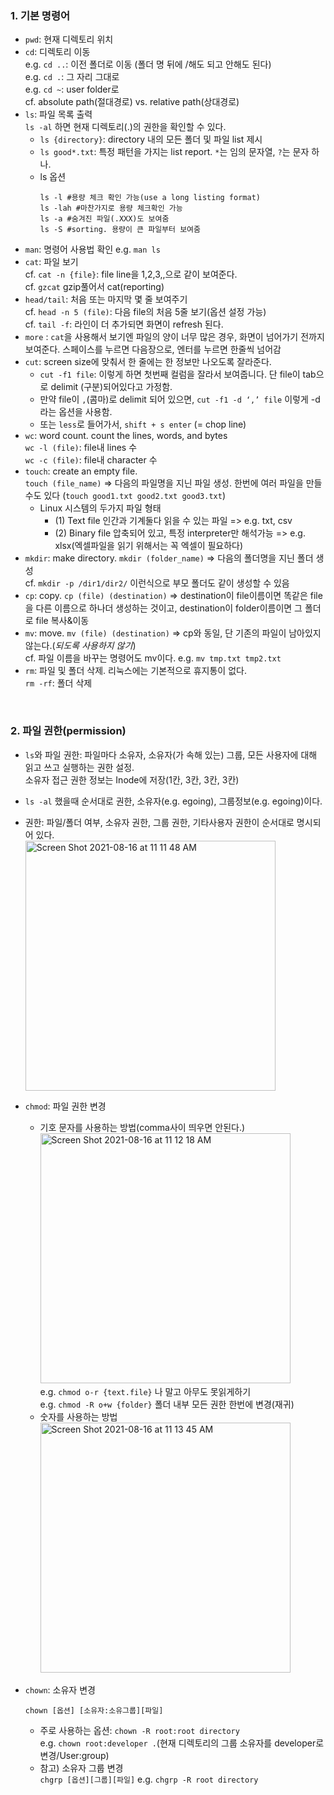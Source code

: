 ### 1. 기본 명령어
  * `pwd`: 현재 디렉토리 위치
  * `cd`: 디렉토리 이동 <br> 
     e.g. `cd ..`: 이전 폴더로 이동 (폴더 명 뒤에 /해도 되고 안해도 된다)<br>
     e.g. `cd .`: 그 자리 그대로 <br>
     e.g. `cd ~`: user folder로 <br>
     cf. absolute path(절대경로) vs. relative path(상대경로)
  * `ls`: 파일 목록 출력 <br> `ls -al` 하면 현재 디렉토리(.)의 권한을 확인할 수 있다.
    * `ls {directory}`: directory 내의 모든 폴더 및 파일 list 제시
    * `ls good*.txt`: 특정 패턴을 가지는 list report. `*`는 임의 문자열, `?`는 문자 하나.
    * ls 옵션
      ```
      ls -l #용량 체크 확인 가능(use a long listing format)
      ls -lah #마찬가지로 용량 체크확인 가능
      ls -a #숨겨진 파일(.XXX)도 보여줌
      ls -S #sorting. 용량이 큰 파일부터 보여줌
      ```
  * `man`: 명령어 사용법 확인 e.g. `man ls`
  * `cat`: 파일 보기 <br>
    cf. `cat -n {file}`: file line을 1,2,3,,으로 같이 보여준다. <br>
    cf. `gzcat` gzip풀어서 cat(reporting)
  * `head/tail`: 처음 또는 마지막 몇 줄 보여주기 <br> 
    cf. `head -n 5 (file)`: 다음 file의 처음 5줄 보기(옵션 설정 가능) <br>
    cf. `tail -f`: 라인이 더 추가되면 화면이 refresh 된다. 
  * `more` : `cat`을 사용해서 보기엔 파일의 양이 너무 많은 경우, 화면이 넘어가기 전까지 보여준다. 스페이스를 누르면 다음장으로, 엔터를 누르면 한줄씩 넘어감
  * `cut`: screen size에 맞춰서 한 줄에는 한 정보만 나오도록 잘라준다.
    * `cut -f1 file`: 이렇게 하면 첫번째 컬럼을 잘라서 보여줍니다. 단 file이 tab으로 delimit (구분)되어있다고 가정함.
    * 만약 file이 `,`(콤마)로 delimit 되어 있으면, `cut -f1 -d ‘,’ file` 이렇게 -d 라는 옵션을 사용함.
    * 또는 `less`로 들어가서,  `shift + s enter` (= chop line)
  * `wc`: word count. count the lines, words, and bytes <br>
    `wc -l (file)`: file내 lines 수 <br>
    `wc -c (file)`: file내 character 수
  * `touch`: create an empty file. <br>
    `touch (file_name)` => 다음의 파일명을 지닌 파일 생성. 한번에 여러 파일을 만들수도 있다 (`touch good1.txt good2.txt good3.txt`)
    * Linux 시스템의 두가지 파일 형태
      * (1) Text file 인간과 기계둘다 읽을 수 있는 파일 => e.g. txt, csv
      * (2) Binary file  압축되어 있고, 특정 interpreter만 해석가능 => e.g. xlsx(엑셀파일을 읽기 위해서는 꼭 엑셀이 필요하다)
  * `mkdir`: make directory. `mkdir (folder_name)` => 다음의 폴더명을 지닌 폴더 생성 <br>
     cf. `mkdir -p /dir1/dir2/` 이런식으로 부모 폴더도 같이 생성할 수 있음
  * `cp`: copy. `cp (file) (destination)` => destination이 file이름이면 똑같은 file을 다른 이름으로 하나더 생성하는 것이고, destination이 folder이름이면 그 폴더로 file 복사&이동
  * `mv`: move. `mv (file) (destination)` => cp와 동일, 단 기존의 파일이 남아있지 않는다.(*되도록 사용하지 않기*) <br>
     cf. 파일 이름을 바꾸는 명령어도 mv이다. e.g. `mv tmp.txt tmp2.txt`
  * `rm`: 파일 및 폴더 삭제. 리눅스에는 기본적으로 휴지통이 없다. <br>
    `rm -rf`: 폴더 삭제 

<br>

### 2. 파일 권한(permission)
  * `ls`와 파일 권한: 파일마다 소유자, 소유자(가 속해 있는) 그룹, 모든 사용자에 대해 읽고 쓰고 실행하는 권한 설정. <br> 소유자 접근 권한 정보는 Inode에 저장(1칸, 3칸, 3칸, 3칸)
  * `ls -al` 했을때 순서대로 권한, 소유자(e.g. egoing), 그룹정보(e.g. egoing)이다.
  * 권한: 파일/폴더 여부, 소유자 권한, 그룹 권한, 기타사용자 권한이 순서대로 명시되어 있다. <br>
    <img width="400" alt="Screen Shot 2021-08-16 at 11 11 48 AM" src="https://user-images.githubusercontent.com/43725183/129502379-ca8d0cbc-8e6e-49c5-af9d-f7c84e1fbf6f.png">

  * `chmod`: 파일 권한 변경
    * 기호 문자를 사용하는 방법(comma사이 띄우면 안된다.) <br>
      <img width="400" alt="Screen Shot 2021-08-16 at 11 12 18 AM" src="https://user-images.githubusercontent.com/43725183/129502417-b701a66f-67d3-4dd8-ad7c-d6aa1975a62b.png"><br>
      e.g. `chmod o-r {text.file}` 나 말고 아무도 못읽게하기 <br>
      e.g. `chmod -R o+w {folder}` 폴더 내부 모든 권한 한번에 변경(재귀)
    * 숫자를 사용하는 방법 <br>
      <img width="400" alt="Screen Shot 2021-08-16 at 11 13 45 AM" src="https://user-images.githubusercontent.com/43725183/129502523-d52d82c3-fe4b-4c6b-ab6a-2c19adc018de.png">

  * `chown`: 소유자 변경
    ```
    chown [옵션] [소유자:소유그룹][파일]
    ```
    * 주로 사용하는 옵션: `chown -R root:root directory` <br>
      e.g. `chown root:developer .`(현재 디렉토리의 그룹 소유자를 developer로 변경/User:group)
    * 참고) 소유자 그룹 변경 <br>
      `chgrp [옵션][그룹][파일]` e.g. `chgrp -R root directory`

